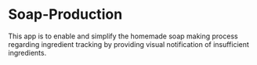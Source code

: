 # Soap-Production
This app is to enable and simplify the homemade soap making process regarding ingredient tracking by providing visual notification of insufficient ingredients.
